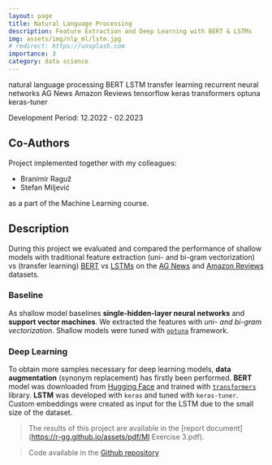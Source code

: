 ```yaml
---
layout: page
title: Natural Language Processing
description: Feature Extraction and Deep Learning with BERT & LSTMs
img: assets/img/nlp_ml/lstm.jpg
# redirect: https://unsplash.com
importance: 3
category: data science
---
```


<span class="lead"><span class="badge badge-pill badge-primary">natural language processing</span></span>
<span class="lead"><span class="badge badge-pill badge-primary">BERT</span></span>
<span class="lead"><span class="badge badge-pill badge-primary">LSTM</span></span>
<span class="lead"><span class="badge badge-pill badge-primary">transfer learning</span></span>
<span class="lead"><span class="badge badge-pill badge-primary">recurrent neural networks</span></span>
<span class="lead"><span class="badge badge-pill badge-primary">AG News</span></span>
<span class="lead"><span class="badge badge-pill badge-primary">Amazon Reviews</span></span>
<span class="lead"><span class="badge badge-pill badge-primary">tensorflow</span></span>
<span class="lead"><span class="badge badge-pill badge-primary">keras</span></span>
<span class="lead"><span class="badge badge-pill badge-primary">transformers</span></span>
<span class="lead"><span class="badge badge-pill badge-primary">optuna</span></span>
<span class="lead"><span class="badge badge-pill badge-primary">keras-tuner</span></span>


<span class="lead"><span class="badge badge-pill badge-secondary">Development Period: 12.2022 - 02.2023</span></span>


## Co-Authors

Project implemented together with my colleagues:
- Branimir Raguž
- Stefan Miljević
  
as a part of the Machine Learning course.

## Description

During this project we evaluated and compared the performance of shallow models with traditional feature extraction (uni- and bi-gram vectorization) vs (transfer learning) [BERT](https://en.wikipedia.org/wiki/BERT_(language_model)) vs [LSTMs](https://en.wikipedia.org/wiki/Long_short-term_memory) on the [AG News](https://huggingface.co/datasets/ag_news) and [Amazon Reviews](https://www.kaggle.com/datasets/kritanjalijain/amazon-reviews) datasets.


### Baseline

As shallow model baselines **single-hidden-layer neural networks** and **support vector machines**. We extracted the features with *uni- and bi-gram vectorization*. Shallow models were tuned with [`optuna`](https://optuna.org/) framework.

### Deep Learning

To obtain more samples necessary for deep learning models, **data augmentation** (synonym replacement) has firstly been performed. **BERT** model was downloaded from [Hugging Face](https://huggingface.co/) and trained with [`transformers`](https://huggingface.co/docs/transformers/en/index) library. **LSTM** was developed with `keras` and tuned with `keras-tuner`. Custom embeddings were created as input for the LSTM due to the small size of the dataset. 

> The results of this project are available in the [report document](https://r-gg.github.io/assets/pdf/Ml Exercise 3.pdf).


> Code available in the [Github repository](https://github.com/r-gg/ml-37/tree/main/Exercise%203)